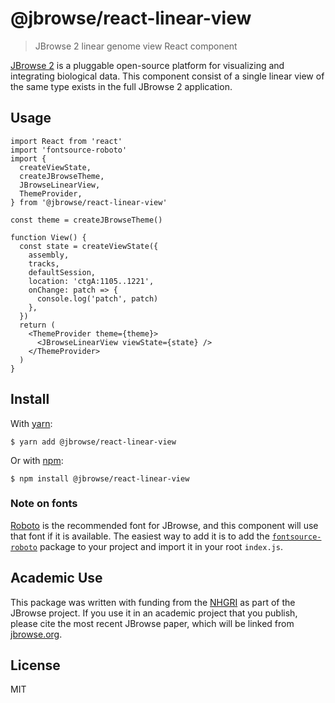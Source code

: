 # @jbrowse/react-linear-view

> JBrowse 2 linear genome view React component

[JBrowse 2](https://jbrowse.org/jb2/) is a pluggable open-source platform for
visualizing and integrating biological data. This component consist of a single
linear view of the same type exists in the full JBrowse 2 application.

## Usage

```tsx
import React from 'react'
import 'fontsource-roboto'
import {
  createViewState,
  createJBrowseTheme,
  JBrowseLinearView,
  ThemeProvider,
} from '@jbrowse/react-linear-view'

const theme = createJBrowseTheme()

function View() {
  const state = createViewState({
    assembly,
    tracks,
    defaultSession,
    location: 'ctgA:1105..1221',
    onChange: patch => {
      console.log('patch', patch)
    },
  })
  return (
    <ThemeProvider theme={theme}>
      <JBrowseLinearView viewState={state} />
    </ThemeProvider>
  )
}
```

## Install

With [yarn](https://yarnpkg.com/):

```
$ yarn add @jbrowse/react-linear-view
```

Or with [npm](https://npmjs.org/):

```
$ npm install @jbrowse/react-linear-view
```

### Note on fonts

[Roboto](https://fonts.google.com/specimen/Roboto) is the recommended font for
JBrowse, and this component will use that font if it is available. The easiest
way to add it is to add the
[`fontsource-roboto`](https://www.npmjs.com/package/fontsource-roboto) package
to your project and import it in your root `index.js`.

## Academic Use

This package was written with funding from the [NHGRI](https://genome.gov/) as
part of the JBrowse project. If you use it in an academic project that you
publish, please cite the most recent JBrowse paper, which will be linked from
[jbrowse.org](https://jbrowse.org/).

## License

MIT
